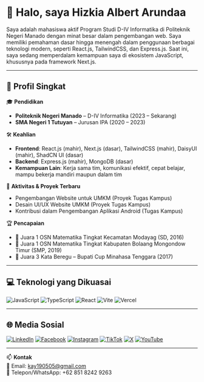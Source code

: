 # 👋 Halo, saya Hizkia Albert Arundaa

Saya adalah mahasiswa aktif Program Studi D-IV Informatika di Politeknik Negeri Manado dengan minat besar dalam pengembangan web. Saya memiliki pemahaman dasar hingga menengah dalam penggunaan berbagai teknologi modern, seperti React.js, TailwindCSS, dan Express.js. Saat ini, saya sedang memperdalam kemampuan saya di ekosistem JavaScript, khususnya pada framework Next.js.

---

## 📌 Profil Singkat
🎓 **Pendidikan**  
- **Politeknik Negeri Manado** – D-IV Informatika (2023 – Sekarang)  
- **SMA Negeri 1 Tutuyan** – Jurusan IPA (2020 – 2023)

🛠️ **Keahlian**  
- **Frontend**: React.js (mahir), Next.js (dasar), TailwindCSS (mahir), DaisyUI (mahir), ShadCN UI (dasar)  
- **Backend**: Express.js (mahir), MongoDB (dasar)  
- **Kemampuan Lain**: Kerja sama tim, komunikasi efektif, cepat belajar, mampu bekerja mandiri maupun dalam tim

📂 **Aktivitas & Proyek Terbaru**  
- Pengembangan Website untuk UMKM (Proyek Tugas Kampus)  
- Desain UI/UX Website UMKM (Proyek Tugas Kampus)  
- Kontribusi dalam Pengembangan Aplikasi Android (Tugas Kampus)

🏆 **Pencapaian**  
- 🥇 Juara 1 OSN Matematika Tingkat Kecamatan Modayag (SD, 2016)  
- 🥇 Juara 1 OSN Matematika Tingkat Kabupaten Bolaang Mongondow Timur (SMP, 2019)  
- 🥉 Juara 3 Kata Beregu – Bupati Cup Minahasa Tenggara (2017)

---

## 💻 Teknologi yang Dikuasai
![JavaScript](https://img.shields.io/badge/javascript-%23323330.svg?style=for-the-badge&logo=javascript&logoColor=%23F7DF1E) 
![TypeScript](https://img.shields.io/badge/typescript-%23007ACC.svg?style=for-the-badge&logo=typescript&logoColor=white) 
![React](https://img.shields.io/badge/react-%2320232a.svg?style=for-the-badge&logo=react&logoColor=%2361DAFB) 
![Vite](https://img.shields.io/badge/vite-%23646CFF.svg?style=for-the-badge&logo=vite&logoColor=white)
![Vercel](https://img.shields.io/badge/vercel-%23000000.svg?style=for-the-badge&logo=vercel&logoColor=white)

---

## 🌐 Media Sosial
[![LinkedIn](https://img.shields.io/badge/LinkedIn-%230077B5.svg?logo=linkedin&logoColor=white)](https://linkedin.com/in/hizkiaarundaa)
[![Facebook](https://img.shields.io/badge/Facebook-%231877F2.svg?logo=Facebook&logoColor=white)](https://facebook.com/hizkiaarundaa)
[![Instagram](https://img.shields.io/badge/Instagram-%23E4405F.svg?logo=Instagram&logoColor=white)](https://instagram.com/hizkiaarundaa)
[![TikTok](https://img.shields.io/badge/TikTok-%23000000.svg?logo=TikTok&logoColor=white)](https://tiktok.com/@hizkiaarundaa)
[![X](https://img.shields.io/badge/X-black.svg?logo=X&logoColor=white)](https://x.com/hizkiaarundaa)
[![YouTube](https://img.shields.io/badge/YouTube-%23FF0000.svg?logo=YouTube&logoColor=white)](https://youtube.com/@hizkiaarundaa)

---

📫 **Kontak**  
📧 Email: kay190505@gmail.com  
📱 Telepon/WhatsApp: +62 851 8242 9263  

<!-- Dibuat dengan semangat oleh Hizkia Albert Arundaa -->
